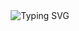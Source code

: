 <div align="center">
  <img src="https://readme-typing-svg.demolab.com?font=Fira+Code&pause=1000&color=gold&width=600&lines=✨+WELCOME+MY+FRIEND!+✨" alt="Typing SVG" />
</div>
